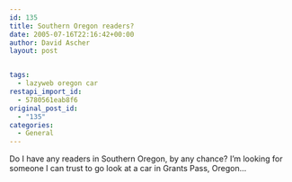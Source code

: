 ```yaml
---
id: 135
title: Southern Oregon readers?
date: 2005-07-16T22:16:42+00:00
author: David Ascher
layout: post


tags:
  - lazyweb oregon car
restapi_import_id:
  - 5780561eab8f6
original_post_id:
  - "135"
categories:
  - General
---
```

Do I have any readers in Southern Oregon, by any chance? I&#8217;m looking for someone I can trust to go look at a car in Grants Pass, Oregon&#8230;